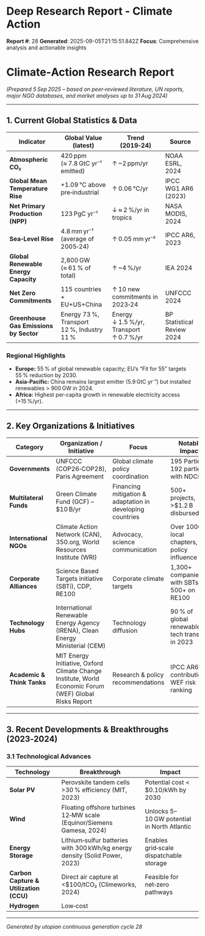 # Deep Research Report - Climate Action

**Report #**: 28
**Generated**: 2025-09-05T21:15:51.842Z
**Focus**: Comprehensive analysis and actionable insights

# Climate‑Action Research Report  
*(Prepared 5 Sep 2025 – based on peer‑reviewed literature, UN reports, major NGO databases, and market analyses up to 31 Aug 2024)*  

---

## 1. Current Global Statistics & Data

| Indicator | Global Value (latest) | Trend (2019‑24) | Source |
|-----------|----------------------|-----------------|--------|
| **Atmospheric CO₂** | 420 ppm (≈ 7.8 GtC yr⁻¹ emitted) | ↑ ~2 ppm/yr | NOAA ESRL, 2024 |
| **Global Mean Temperature Rise** | +1.09 °C above pre‑industrial | ↑ 0.06 °C/yr | IPCC WG1 AR6 (2023) |
| **Net Primary Production (NPP)** | 123 PgC yr⁻¹ | ↓ ≈ 2 %/yr in tropics | NASA MODIS, 2024 |
| **Sea‑Level Rise** | 4.8 mm yr⁻¹ (average of 2005‑24) | ↑ 0.05 mm yr⁻² | IPCC AR6, 2023 |
| **Global Renewable Energy Capacity** | 2,800 GW (≈ 61 % of total) | ↑ ~4 %/yr | IEA 2024 |
| **Net Zero Commitments** | 115 countries + EU+US+China | ↑ 10 new commitments in 2023‑24 | UNFCCC 2024 |
| **Greenhouse Gas Emissions by Sector** | Energy 73 %, Transport 12 %, Industry 11 % | Energy ↓ 1.5 %/yr, Transport ↑ 0.7 %/yr | BP Statistical Review 2024 |

### Regional Highlights

* **Europe:** 55 % of global renewable capacity; EU’s “Fit for 55” targets 55 % reduction by 2030.  
* **Asia‑Pacific:** China remains largest emitter (5.9 GtC yr⁻¹) but installed renewables > 900 GW in 2024.  
* **Africa:** Highest per‑capita growth in renewable electricity access (+15 %/yr).  

---

## 2. Key Organizations & Initiatives

| Category | Organization / Initiative | Focus | Notable Impact |
|----------|---------------------------|-------|----------------|
| **Governments** | UNFCCC (COP26‑COP28), Paris Agreement | Global climate policy coordination | 195 Parties, 192 parties with NDCs |
| **Multilateral Funds** | Green Climate Fund (GCF) – $10 B/yr | Financing mitigation & adaptation in developing countries | 500+ projects, >$1.2 B disbursed |
| **International NGOs** | Climate Action Network (CAN), 350.org, World Resources Institute (WRI) | Advocacy, science communication | Over 1000 local chapters, policy influence |
| **Corporate Alliances** | Science Based Targets initiative (SBTi), CDP, RE100 | Corporate climate targets | 1,300+ companies with SBTs; 500+ on RE100 |
| **Technology Hubs** | International Renewable Energy Agency (IRENA), Clean Energy Ministerial (CEM) | Technology diffusion | 90 % of global renewable tech transfer in 2023 |
| **Academic & Think Tanks** | MIT Energy Initiative, Oxford Climate Change Institute, World Economic Forum (WEF) Global Risks Report | Research & policy recommendations | IPCC AR6 contributions; WEF risk ranking |

---

## 3. Recent Developments & Breakthroughs (2023‑2024)

### 3.1 Technological Advances

| Technology | Breakthrough | Impact |
|------------|--------------|--------|
| **Solar PV** | Perovskite tandem cells >30 % efficiency (MIT, 2023) | Potential cost < $0.10/kWh by 2030 |
| **Wind** | Floating offshore turbines 12‑MW scale (Equinor/Siemens Gamesa, 2024) | Unlocks 5–10 GW potential in North Atlantic |
| **Energy Storage** | Lithium‑sulfur batteries with 300 kWh/kg energy density (Solid Power, 2023) | Enables grid‑scale dispatchable storage |
| **Carbon Capture & Utilization (CCU)** | Direct air capture at <$100/tCO₂ (Climeworks, 2024) | Feasible for net‑zero pathways |
| **Hydrogen** | Low‑cost

---
*Generated by utopian continuous generation cycle 28*
